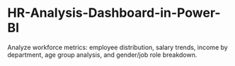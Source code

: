 # HR-Analysis-Dashboard-in-Power-BI
Analyze workforce metrics: employee distribution, salary trends, income by department, age group analysis, and gender/job role breakdown.
